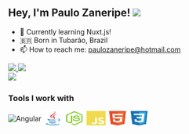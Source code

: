 ## Hey, I'm Paulo Zaneripe! <img src="https://raw.githubusercontent.com/kaueMarques/kaueMarques/master/hi.gif" width="30px">

- 🌱 Currently learning Nuxt.js!
- 🇧🇷 Born in Tubarão, Brazil
- 📫 How to reach me: paulozaneripe@hotmail.com

 <div>
  <a href="https://github.com/paulozaneripe">
  <img height="180em" src="https://github-readme-stats.vercel.app/api?username=paulozaneripe&show_icons=true&theme=dark&include_all_commits=true&count_private=true"/>
  <img height="180em" src="https://github-readme-stats.vercel.app/api/top-langs/?username=paulozaneripe&layout=compact&langs_count=7&theme=dark"/>
</div>
 
 <div>
    <a href="https://br.linkedin.com/in/paulozaneripe" target="_blank"><img src="https://img.shields.io/badge/-LinkedIn-%230077B5?style=for-the-badge&logo=linkedin&logoColor=white" target="_blank"></a> 
 
### Tools I work with
</div>
 <div style="display: inline_block">
  <img align="center" alt="Angular" height="30" width="40" src="https://raw.githubusercontent.com/DaanDeSmedt/awesome-angular/master/angular.svg?sanitize=true">
  <img align="center" alt="Java" height="30" width="40" src="https://raw.githubusercontent.com/devicons/devicon/master/icons/java/java-original.svg">
  <img align="center" alt="Nodejs" height="30" width="40" src="https://raw.githubusercontent.com/devicons/devicon/master/icons/nodejs/nodejs-original.svg">
  <img align="center" alt="Javascript" height="30" width="40" src="https://raw.githubusercontent.com/devicons/devicon/master/icons/javascript/javascript-plain.svg">
  <img align="center" alt="HTML" height="30" width="40" src="https://raw.githubusercontent.com/devicons/devicon/master/icons/html5/html5-original.svg">
  <img align="center" alt="CSS" height="30" width="40" src="https://raw.githubusercontent.com/devicons/devicon/master/icons/css3/css3-original.svg">
</div>
 
